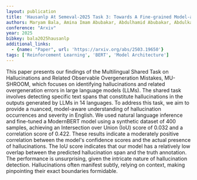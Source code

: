 ```yaml
---
layout: publication
title: 'Hausanlp At Semeval-2025 Task 3: Towards A Fine-grained Model-aware Hallucination Detection'
authors: Maryam Bala, Amina Imam Abubakar, Abdulhamid Abubakar, Abdulkadir Shehu Bichi, Hafsa Kabir Ahmad, Sani Abdullahi Sani, Idris Abdulmumin, Shamsuddeen Hassan Muhamad, Ibrahim Said Ahmad
conference: "Arxiv"
year: 2025
bibkey: bala2025hausanlp
additional_links:
  - {name: "Paper", url: 'https://arxiv.org/abs/2503.19650'}
tags: ['Reinforcement Learning', 'BERT', 'Model Architecture']
---
```

This paper presents our findings of the Multilingual Shared Task on
Hallucinations and Related Observable Overgeneration Mistakes, MU-SHROOM, which
focuses on identifying hallucinations and related overgeneration errors in
large language models (LLMs). The shared task involves detecting specific text
spans that constitute hallucinations in the outputs generated by LLMs in 14
languages. To address this task, we aim to provide a nuanced, model-aware
understanding of hallucination occurrences and severity in English. We used
natural language inference and fine-tuned a ModernBERT model using a synthetic
dataset of 400 samples, achieving an Intersection over Union (IoU) score of
0.032 and a correlation score of 0.422. These results indicate a moderately
positive correlation between the model's confidence scores and the actual
presence of hallucinations. The IoU score indicates that our model has a
relatively low overlap between the predicted hallucination span and the truth
annotation. The performance is unsurprising, given the intricate nature of
hallucination detection. Hallucinations often manifest subtly, relying on
context, making pinpointing their exact boundaries formidable.

